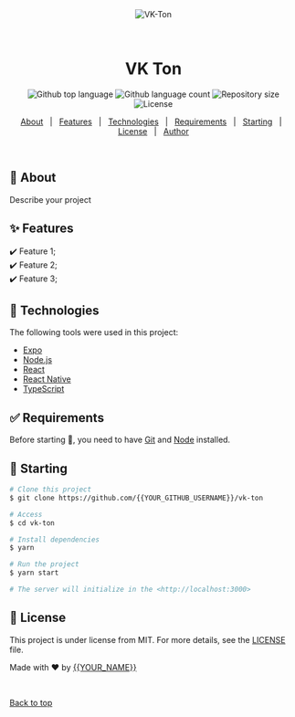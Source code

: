 <div align="center" id="top"> 
  <img src="./.github/app.gif" alt="VK-Ton" />

  &#xa0;

  <!-- <a href="https://vkton.netlify.app">Demo</a> -->
</div>

<h1 align="center">VK Ton</h1>

<p align="center">
  <img alt="Github top language" src="https://img.shields.io/github/languages/top/{{YOUR_GITHUB_USERNAME}}/vk-ton?color=56BEB8">

  <img alt="Github language count" src="https://img.shields.io/github/languages/count/{{YOUR_GITHUB_USERNAME}}/vk-ton?color=56BEB8">

  <img alt="Repository size" src="https://img.shields.io/github/repo-size/{{YOUR_GITHUB_USERNAME}}/vk-ton?color=56BEB8">

  <img alt="License" src="https://img.shields.io/github/license/{{YOUR_GITHUB_USERNAME}}/vk-ton?color=56BEB8">

  <!-- <img alt="Github issues" src="https://img.shields.io/github/issues/{{YOUR_GITHUB_USERNAME}}/vk-ton?color=56BEB8" /> -->

  <!-- <img alt="Github forks" src="https://img.shields.io/github/forks/{{YOUR_GITHUB_USERNAME}}/vk-ton?color=56BEB8" /> -->

  <!-- <img alt="Github stars" src="https://img.shields.io/github/stars/{{YOUR_GITHUB_USERNAME}}/vk-ton?color=56BEB8" /> -->
</p>

<!-- Status -->

<!-- <h4 align="center"> 
	🚧  VK Ton 🚀 Under construction...  🚧
</h4> 

<hr> -->

<p align="center">
  <a href="#dart-about">About</a> &#xa0; | &#xa0; 
  <a href="#sparkles-features">Features</a> &#xa0; | &#xa0;
  <a href="#rocket-technologies">Technologies</a> &#xa0; | &#xa0;
  <a href="#white_check_mark-requirements">Requirements</a> &#xa0; | &#xa0;
  <a href="#checkered_flag-starting">Starting</a> &#xa0; | &#xa0;
  <a href="#memo-license">License</a> &#xa0; | &#xa0;
  <a href="https://github.com/{{YOUR_GITHUB_USERNAME}}" target="_blank">Author</a>
</p>

<br>

## :dart: About ##

Describe your project

## :sparkles: Features ##

:heavy_check_mark: Feature 1;\
:heavy_check_mark: Feature 2;\
:heavy_check_mark: Feature 3;

## :rocket: Technologies ##

The following tools were used in this project:

- [Expo](https://expo.io/)
- [Node.js](https://nodejs.org/en/)
- [React](https://pt-br.reactjs.org/)
- [React Native](https://reactnative.dev/)
- [TypeScript](https://www.typescriptlang.org/)

## :white_check_mark: Requirements ##

Before starting :checkered_flag:, you need to have [Git](https://git-scm.com) and [Node](https://nodejs.org/en/) installed.

## :checkered_flag: Starting ##

```bash
# Clone this project
$ git clone https://github.com/{{YOUR_GITHUB_USERNAME}}/vk-ton

# Access
$ cd vk-ton

# Install dependencies
$ yarn

# Run the project
$ yarn start

# The server will initialize in the <http://localhost:3000>
```

## :memo: License ##

This project is under license from MIT. For more details, see the [LICENSE](LICENSE.md) file.


Made with :heart: by <a href="https://github.com/{{YOUR_GITHUB_USERNAME}}" target="_blank">{{YOUR_NAME}}</a>

&#xa0;

<a href="#top">Back to top</a>
